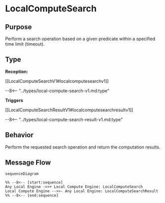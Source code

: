 <div class="message" markdown>


# LocalComputeSearch


## Purpose


<!-- --8<-- [start:purpose] -->
Perform a search operation based on a given predicate within a specified time limit (timeout).
<!-- --8<-- [end:purpose] -->

## Type


<!-- --8<-- [start:type] -->
**Reception:**

[[LocalComputeSearchV1#localcomputesearchv1]]

--8<-- "../types/local-compute-search-v1.md:type"

**Triggers**

[[LocalComputeSearchResultV1#localcomputesearchresultv1]]

--8<-- "../types/local-compute-search-result-v1.md:type"

<!-- --8<-- [end:type] -->

## Behavior


<!-- --8<-- [start:behavior] -->
Perform the requested search operation and return the computation results.
<!-- --8<-- [end:behavior] -->


## Message Flow


<!-- --8<-- [start:messages] -->
```mermaid
sequenceDiagram

%% --8<-- [start:sequence]
Any Local Engine ->>+ Local Compute Engine: LocalComputeSearch
Local Compute Engine -->>- Any Local Engine: LocalComputeSearchResult
%% --8<-- [end:sequence]
```

<!-- --8<-- [end:messages] -->

</div>
